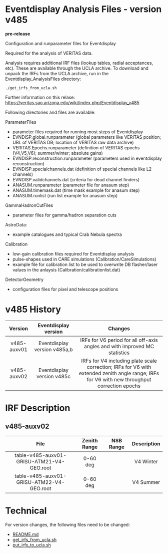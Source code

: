 # Eventdisplay Analysis Files - version v485

**pre-release** 

Configuration and runparameter files for Eventdisplay

Required for the analysis of VERITAS data. 

Analysis requires additional IRF files (lookup tables, radial acceptances, etc). These are available through the UCLA archive.
To download and unpack the IRFs from the UCLA archive, run in the Eventdisplay_AnalysisFiles directory:

```
./get_irfs_from_ucla.sh
```

Further information on this relase: https://veritas.sao.arizona.edu/wiki/index.php/Eventdisplay_v485

Following directories and files are available:

ParameterFiles
- parameter files required for running most steps of Eventdisplay
- EVNDISP.global.runparameter (global parameters like VERITAS position; URL of VERITAS DB; location of VERITAS raw data archive)
- VERITAS.Epochs.runparameter (definition of VERITAS epochs (V4,V5,V6); summer/winter; absolute gains)
- EVNDISP.reconstruction.runparameter (parameters used in eventdisplay reconstruction)
- EVNDISP.specialchannels.dat (definition of special channels like L2 channels)
- EVNDISP.validchannels.dat (criteria for dead channel finders)
- ANASUM.runparameter (parameter file for anasum step)
- ANASUM.timemask.dat (time mask example for anasum step)
- ANASUM.runlist (run list example for anasum step)

GammaHadronCutFiles
- parameter files for gamma/hadron separation cuts

AstroData:
- example catalogues and typical Crab Nebula spectra

Calibration 
- low-gain calibration files required for Eventdisplay analysis
- pulse-shapes used in CARE simulations (Calibration/CareSimulations)
- example file for calibration list to be used to overwrite DB flasher/laser values in the anlaysis (Calibration/calibrationlist.dat)

DetectorGeometry
- configuration files for pixel and telescope positions

# v485 History

**Version** | **Eventdisplay version** | **Changes** |
:---:|:---:|:---:
v485-auxv01 | Eventdisplay version v485a,b | IRFs for V6 period for all off-axis angles and with improved MC statistics |
v485-auxv02 | Eventdisplay version v485c | IRFs for V4 including plate scale correction; IRFs for V6 with extended zenith angle range; IRFs for V6 with new throughput correction epochs |

# IRF Description

## v485-auxv02

**File** | Zenith Range | NSB Range | Description | 
:---:|:---:|:---:|:---:
table-v485-auxv01-GRISU-ATM21-V4-GEO.root | 0-60 deg | | V4 Winter |
table-v485-auxv01-GRISU-ATM22-V4-GEO.root | 0-60 deg | | V4 Summer | 



# Technical

For version changes, the following files need to be changed:
- [README.md](README.md)
- [get_irfs_from_ucla.sh](get_irfs_from_ucla.sh) 
- [put_irfs_to_ucla.sh](put_irfs_to_ucla.sh)
